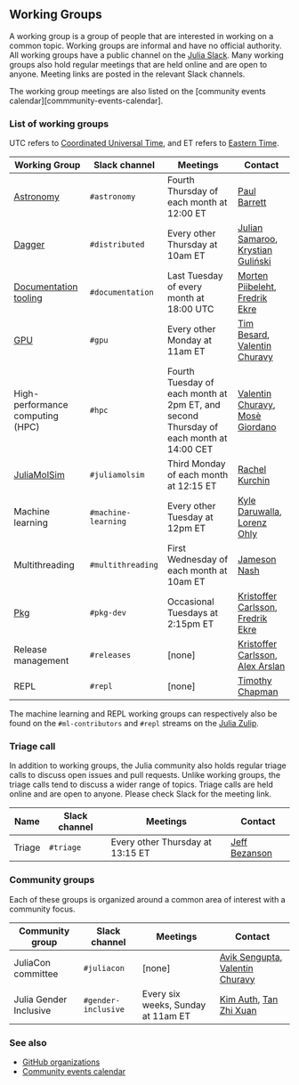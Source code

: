 ## Working Groups

A working group is a group of people that are interested in working on a common
topic. Working groups are informal and have no official authority. All working
groups have a public channel on the [Julia Slack][slack]. Many working groups
also hold regular meetings that are held online and are open to anyone. Meeting
links are posted in the relevant Slack channels.

The working group meetings are also listed on the
[community events calendar][commmunity-events-calendar].

### List of working groups

UTC refers to [Coordinated Universal Time](https://en.wikipedia.org/wiki/Coordinated_Universal_Time), and ET refers to [Eastern Time](https://en.wikipedia.org/wiki/Eastern_Time_Zone).

| Working Group                    | Slack channel       | Meetings                                 | Contact                                                                  |
| -------------------------------- | ------------------- | ---------------------------------------- | ------------------------------------------------------------------------ |
| [Astronomy][juliaastro]          | `#astronomy`        | Fourth Thursday of each month at 12:00 ET | [Paul Barrett][Paul-Barrett]                                            |
| [Dagger][dagger]                 | `#distributed`      | Every other Thursday at 10am ET          | [Julian Samaroo][Julian-Samaroo], [Krystian Guliński][Krystian-Guliński] |
| [Documentation tooling][wg-docs] | `#documentation`    | Last Tuesday of every month at 18:00 UTC | [Morten Piibeleht][Morten-Piibeleht], [Fredrik Ekre][Fredrik-Ekre]       |
| [GPU][gpu]                       | `#gpu`              | Every other Monday at 11am ET            | [Tim Besard][Tim-Besard], [Valentin Churavy][Valentin-Churavy]           |
| High-performance computing (HPC) | `#hpc`              | Fourth Tuesday of each month at 2pm ET, and second Thursday of each month at 14:00 CET | [Valentin Churavy][Valentin-Churavy], [Mosè Giordano][Mosè-Giordano] |
| [JuliaMolSim]                    | `#juliamolsim`      | Third Monday of each month at 12:15 ET   | [Rachel Kurchin][Rachel-Kurchin]                                         |
| Machine learning                 | `#machine-learning` | Every other Tuesday at 12pm ET           | [Kyle Daruwalla][Kyle-Daruwalla], [Lorenz Ohly][Lorenz-Ohly]             |
| Multithreading                   | `#multithreading`   | First Wednesday of each month at 10am ET | [Jameson Nash][Jameson-Nash]                                             |
| [Pkg][pkg]                       | `#pkg-dev`          | Occasional Tuesdays at 2:15pm ET         | [Kristoffer Carlsson][Kristoffer-Carlsson], [Fredrik Ekre][Fredrik-Ekre] |
| Release management               | `#releases`         | [none]                                   | [Kristoffer Carlsson][Kristoffer-Carlsson], [Alex Arslan][Alex-Arslan]   |
| REPL                             | `#repl`             | [none]                                   | [Timothy Chapman][Timothy Chapman]                                       |

The machine learning and REPL working groups can respectively also be found on
the `#ml-contributors` and `#repl` streams on the [Julia Zulip][zulip].

[juliaastro]: https://github.com/JuliaAstro
[dagger]: https://github.com/JuliaParallel/Dagger.jl
[wg-docs]: https://github.com/JuliaDocs
[gpu]: https://github.com/JuliaGPU
[pkg]: https://github.com/JuliaLang/Pkg.jl
[JuliaMolSim]: https://juliamolsim.org

### Triage call

In addition to working groups, the Julia community also holds regular triage calls
to discuss open issues and pull requests. Unlike working groups, the triage calls
tend to discuss a wider range of topics. Triage calls are held online and are open
to anyone. Please check Slack for the meeting link.

| Name    | Slack channel | Meetings                        | Contact                        |
| ------- | ------------- | -------------------------------- | ------------------------------ |
| Triage  | `#triage`     | Every other Thursday at 13:15 ET | [Jeff Bezanson][Jeff-Bezanson] |

### Community groups

Each of these groups is organized around a common area of interest with a community focus.

| Community group        | Slack channel       | Meetings                            | Contact                                                              |
| ---------------------- | ------------------- | ----------------------------------- | -------------------------------------------------------------------- |
| JuliaCon committee     | `#juliacon`         | [none]                              | [Avik Sengupta][Avik-Sengupta], [Valentin Churavy][Valentin-Churavy] |
| Julia Gender Inclusive | `#gender-inclusive` | Every six weeks, Sunday at 11am ET  | [Kim Auth][Kim-Auth], [Tan Zhi Xuan][Tan-Zhi-Xuan]     |

### See also

- [GitHub organizations][github-orgs]
- [Community events calendar][community-events-calendar]

[community-events-calendar]: /community/#events
[github-orgs]: /community/organizations/
[slack]: /slack
[zulip]: https://julialang.zulipchat.com/

[Alex-Arslan]: https://github.com/ararslan
[Avik-Sengupta]: https://github.com/aviks
[Dilum-Aluthge]: https://github.com/DilumAluthge
[Elliot-Saba]: https://github.com/staticfloat
[Fredrik-Ekre]: https://github.com/fredrikekre
[Jameson-Nash]: https://github.com/vtjnash
[Jeff-Bezanson]: https://github.com/JeffBezanson
[Julian-Samaroo]: https://github.com/jpsamaroo
[Kristoffer-Carlsson]: https://github.com/KristofferC
[Krystian-Guliński]: https://github.com/krynju
[Kyle-Daruwalla]: https://github.com/darsnack
[Lorenz-Ohly]: https://github.com/lorenzoh
[Miles-Lucas]: https://github.com/mileslucas
[Morten-Piibeleht]: https://github.com/mortenpi
[Mosè-Giordano]: https://github.com/giordano
[Paul-Barrett]: https://github.com/barrettp
[Tim-Besard]: https://github.com/maleadt
[Valentin-Churavy]: https://github.com/vchuravy
[Kim-Auth]: https://github.com/kimauth
[Tan-Zhi-Xuan]: https://github.com/ztangent
[Timothy Chapman]: https://github.com/tecosaur
[Rachel-Kurchin]: https://github.com/rkurchin
